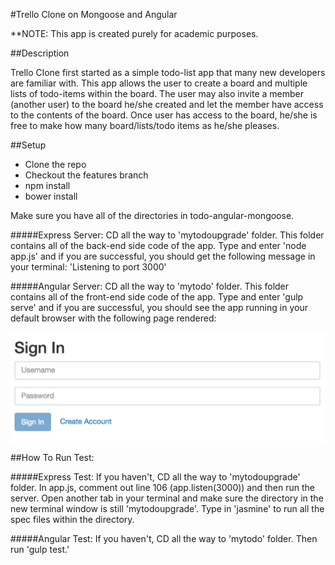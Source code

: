 #Trello Clone on Mongoose and Angular

**NOTE: This app is created purely for academic purposes.

##Description

Trello Clone first started as a simple todo-list app that many new developers are familiar with. This app allows the user to create a board and multiple lists of todo-items within the board. The user may also invite a member (another user) to the board he/she created and let the member have access to the contents of the board. Once user has access to the board, he/she is free to make how many board/lists/todo items as he/she pleases.

##Setup

* Clone the repo
* Checkout the features branch
* npm install
* bower install

Make sure you have all of the directories in todo-angular-mongoose.

#####Express Server:
CD all the way to 'mytodoupgrade' folder. This folder contains all of the back-end side code of the app. Type and enter 'node app.js' and if you are successful, you should get the following message in your terminal: 'Listening to port 3000'

#####Angular Server: 
CD all the way to 'mytodo' folder. This folder contains all of the front-end side code of the app. Type and enter 'gulp serve' and if you are successful, you should see the app running in your default browser with the following page rendered:

![Alt text](signin.png "Sign In Page of the App")

##How To Run Test:

#####Express Test:
If you haven't, CD all the way to 'mytodoupgrade' folder. In app.js, comment out line 106 (app.listen(3000)) and then run the server.
Open another tab in your terminal and make sure the directory in the new terminal window is still 'mytodoupgrade'. Type in 'jasmine' to run all the spec files within the directory.  

#####Angular Test:
If you haven't, CD all the way to 'mytodo' folder. Then run 'gulp test.'
